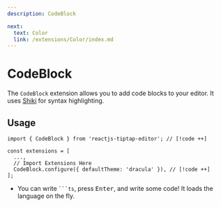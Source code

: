 ```yaml
---
description: CodeBlock

next:
  text: Color
  link: /extensions/Color/index.md
---
```


# CodeBlock

The `CodeBlock` extension allows you to add code blocks to your editor. It uses [Shiki](https://shiki.style/guide/) for syntax highlighting.

## Usage

```tsx
import { CodeBlock } from 'reactjs-tiptap-editor'; // [!code ++]

const extensions = [
  ...,
  // Import Extensions Here
  CodeBlock.configure({ defaultTheme: 'dracula' }), // [!code ++]
];
```

- You can write `` ```ts ``, press <kbd>Enter</kbd>, and write some code! It loads the language on the fly.
